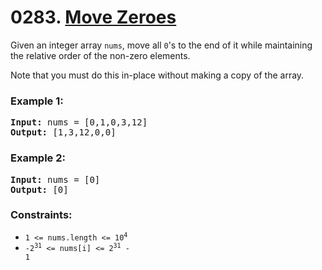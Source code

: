 # 0283. [Move Zeroes]()

Given an integer array `nums`, move all `0`'s to the end of it while maintaining the relative order of the non-zero elements.

Note that you must do this in-place without making a copy of the array.

### **Example 1:**

<pre>
<strong>Input:</strong> nums = [0,1,0,3,12]
<strong>Output:</strong> [1,3,12,0,0]
</pre>

### **Example 2:**

<pre>
<strong>Input:</strong> nums = [0]
<strong>Output:</strong> [0]
</pre>

### **Constraints:**

- <code>1 <= nums.length <= 10<sup>4</sup></code>
- <code>-2<sup>31</sup> <= nums[i] <= 2<sup>31</sup> - 1</code>
